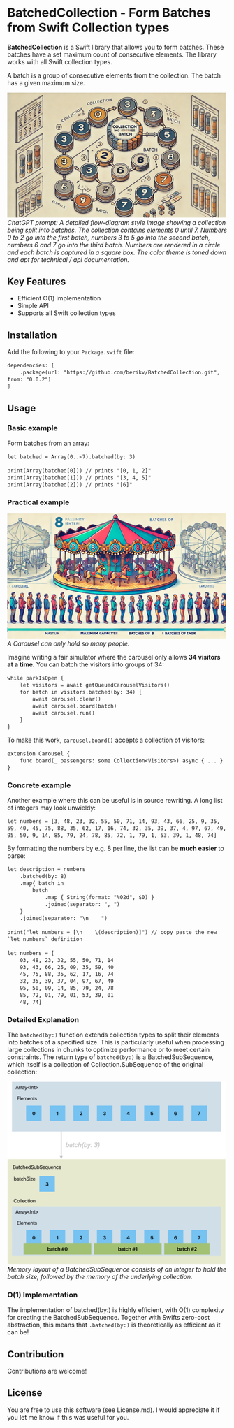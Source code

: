 # BatchedCollection - Form Batches from Swift Collection types

**BatchedCollection** is a Swift library that allows you to form batches. These batches have a set maximum count of consecutive elements. The library works with all Swift collection types.

A batch is a group of consecutive elements from the collection. The batch has a given maximum size.

<p>
    <img src="batchedgpt.webp" width="500" alt>
    <em>
    <br/>
    ChatGPT prompt: A detailed flow-diagram style image showing a collection being split into batches. The collection contains elements 0 until 7. Numbers 0 to 2 go into the first batch, numbers 3 to 5 go into the second batch, numbers 6 and 7 go into the third batch. Numbers are rendered in a circle and each batch is captured in a square box. The color theme is toned down and apt for technical / api documentation.
    </em>
</p>

## Key Features

* Efficient O(1) implementation
* Simple API
* Supports all Swift collection types

## Installation

Add the following to your `Package.swift` file:

    dependencies: [
        .package(url: "https://github.com/berikv/BatchedCollection.git", from: "0.0.2")
    ]

## Usage

### Basic example

Form batches from an array:

    let batched = Array(0..<7).batched(by: 3)
    
    print(Array(batched[0])) // prints "[0, 1, 2]"
    print(Array(batched[1])) // prints "[3, 4, 5]"
    print(Array(batched[2])) // prints "[6]"

### Practical example

<p>
    <img src="fair.webp" width="500" alt>
    <em>
    <br/>
    A Carousel can only hold so many people.
    </em>
</p>

Imagine writing a fair simulator where the carousel only allows **34 visitors at a time**. You can batch the visitors into groups of 34:

    while parkIsOpen {
        let visitors = await getQueuedCarouselVisitors()
        for batch in visitors.batched(by: 34) {
            await carousel.clear()
            await carousel.board(batch)
            await carousel.run()
        }
    }

To make this work, `carousel.board()` accepts a collection of visitors:

    extension Carousel {
        func board(_ passengers: some Collection<Visitors>) async { ... }
    }

### Concrete example

Another example where this can be useful is in source rewriting. A long
list of integers may look unwieldy:

    let numbers = [3, 48, 23, 32, 55, 50, 71, 14, 93, 43, 66, 25, 9, 35, 59, 40, 45, 75, 88, 35, 62, 17, 16, 74, 32, 35, 39, 37, 4, 97, 67, 49, 95, 50, 9, 14, 85, 79, 24, 78, 85, 72, 1, 79, 1, 53, 39, 1, 48, 74]

By formatting the numbers by e.g. 8 per line, the list can be **much easier** to parse:

    let description = numbers
        .batched(by: 8)
        .map{ batch in
            batch
                .map { String(format: "%02d", $0) }
                .joined(separator: ", ")
        }
        .joined(separator: "\n    ")

    print("let numbers = [\n    \(description)]") // copy paste the new `let numbers` definition

    let numbers = [
        03, 48, 23, 32, 55, 50, 71, 14
        93, 43, 66, 25, 09, 35, 59, 40
        45, 75, 88, 35, 62, 17, 16, 74
        32, 35, 39, 37, 04, 97, 67, 49
        95, 50, 09, 14, 85, 79, 24, 78
        85, 72, 01, 79, 01, 53, 39, 01
        48, 74]

### Detailed Explanation

The `batched(by:)` function extends collection types to split their elements into batches of a specified size. This is particularly useful when processing large collections in chunks to optimize performance or to meet certain constraints. The return type of `batched(by:)` is a BatchedSubSequence, which itself is a collection of Collection.SubSequence of the original collection:

<p>
    <img src="batched.png" width="500" alt>
    <em>
    <br/>
    Memory layout of a BatchedSubSequence consists of an integer to hold the batch size, followed by the memory of the underlying collection.
    </em>
</p>

### O(1) Implementation

The implementation of batched(by:) is highly efficient, with O(1) complexity for creating the BatchedSubSequence.
Together with Swifts zero-cost abstraction, this means that `.batched(by:)` is theoretically as efficient as it can be!

## Contribution

Contributions are welcome!

## License

You are free to use this software (see License.md).
I would appreciate it if you let me know if this was useful for you.
